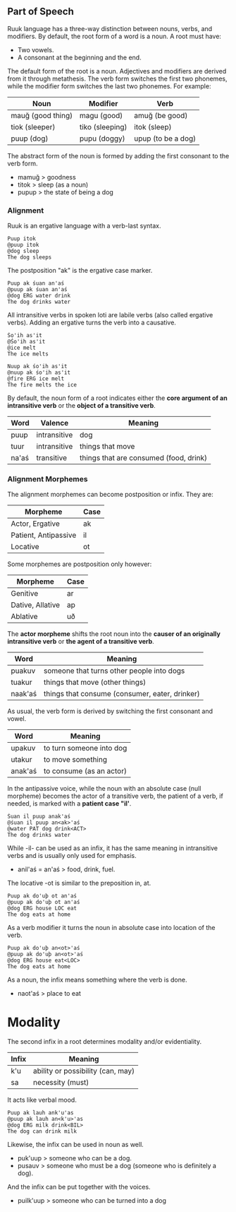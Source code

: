 ## Part of Speech

Ruuk language has a three-way distinction between nouns, verbs, and modifiers. By default, the root form of a word is a noun. A root must have:

- Two vowels.
- A consonant at the beginning and the end.

The default form of the root is a noun. Adjectives and modifiers are derived from it through metathesis. The verb form switches the first two phonemes, while the modifier form switches the last two phonemes. For example:

| Noun              | Modifier        | Verb               |
| ----------------- | --------------- | ------------------ |
| mauğ (good thing) | magu (good)     | amuğ (be good)     |
| tiok (sleeper)    | tiko (sleeping) | itok (sleep)       |
| puup (dog)        | pupu (doggy)    | upup (to be a dog) |

The abstract form of the noun is formed by adding the first consonant to the verb form.

- mamuğ > goodness
- titok > sleep (as a noun)
- pupup > the state of being a dog

### Alignment

Ruuk is an ergative language with a verb-last syntax.

```gloss
Puup itok
@puup itok
@dog sleep
The dog sleeps
```

The postposition "ak" is the ergative case marker.

```gloss
Puup ak śuan an'aś
@puup ak śuan an'aś
@dog ERG water drink
The dog drinks water
```

All intransitive verbs in spoken loti are labile verbs (also called ergative verbs). Adding an ergative turns the verb into a causative.

```gloss
Śo'ih as'it
@Śo'ih as'it
@ice melt
The ice melts
```

```gloss
Nuup ak śo'ih as'it
@nuup ak śo'ih as'it
@fire ERG ice melt
The fire melts the ice
```

By default, the noun form of a root indicates either the **core argument of an intransitive verb** or the **object of a transitive verb**.

| Word  | Valence      | Meaning                                |
| ----- | ------------ | -------------------------------------- |
| puup  | intransitive | dog                                    |
| tuur  | intransitive | things that move                       |
| na'aś | transitive   | things that are consumed (food, drink) |

### Alignment Morphemes

The alignment morphemes can become postposition or infix. They are:

| Morpheme             | Case |
| -------------------- | ---- |
| Actor, Ergative      | ak   |
| Patient, Antipassive | il   |
| Locative             | ot   |

Some morphemes are postposition only however:

| Morpheme         | Case |
| ---------------- | ---- |
| Genitive         | ar   |
| Dative, Allative | ap   |
| Ablative         | uð   |

The **actor morpheme** shifts the root noun into the **causer of an originally intransitive verb** or **the agent of a transitive verb**.

| Word    | Meaning                                        |
| ------- | ---------------------------------------------- |
| puakuv  | someone that turns other people into dogs      |
| tuakur  | things that move (other things)                |
| naak'aś | things that consume (consumer, eater, drinker) |

As usual, the verb form is derived by switching the first consonant and vowel.

| Word    | Meaning                  |
| ------- | ------------------------ |
| upakuv  | to turn someone into dog |
| utakur  | to move something        |
| anak'aś | to consume (as an actor) |

In the antipassive voice, while the noun with an absolute case (null morpheme) becomes the actor of a transitive verb, the patient of a verb, if needed, is marked with a **patient case "il'**.

```gloss
Śuan il puup anak'aś
@śuan il puup an<ak>'aś
@water PAT dog drink<ACT>
The dog drinks water
```

While -il- can be used as an infix, it has the same meaning in intransitive verbs and is usually only used for emphasis.

- anil'aś = an'aś > food, drink, fuel.

The locative -ot is similar to the preposition in, at.

```gloss
Puup ak do'uþ ot an'aś
@puup ak do'uþ ot an'aś
@dog ERG house LOC eat
The dog eats at home
```

As a verb modifier it turns the noun in absolute case into location of the verb.

```gloss
Puup ak do'uþ an<ot>'aś
@puup ak do'uþ an<ot>'aś
@dog ERG house eat<LOC>
The dog eats at home
```

As a noun, the infix means something where the verb is done.

- naot'aś > place to eat

# Modality

The second infix in a root determines modality and/or evidentiality.

| Infix | Meaning                           |
| ----- | --------------------------------- |
| k'u   | ability or possibility (can, may) |
| sa    | necessity (must)                  |

It acts like verbal mood.

```gloss
Puup ak lauh ank'u'as
@puup ak lauh an<k'u>'as
@dog ERG milk drink<BIL>
The dog can drink milk
```

Likewise, the infix can be used in noun as well.

- puk'uup > someone who can be a dog.
- pusauv > someone who must be a dog (someone who is definitely a dog).

And the infix can be put together with the voices.

- puilk'uup > someone who can be turned into a dog
